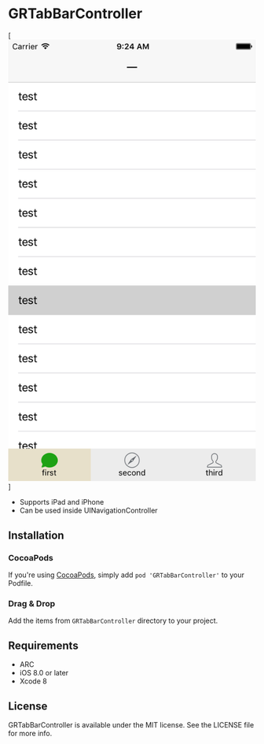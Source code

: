 # GRTabBarController

[![iPhone screenshot](Screenshots/iPhone.png)]

* Supports iPad and iPhone
* Can be used inside UINavigationController

## Installation

### CocoaPods

If you're using [CocoaPods](http://www.cocoapods.org), simply add `pod 'GRTabBarController'` to your Podfile.

### Drag & Drop

Add the items from `GRTabBarController` directory to your project. 

## Requirements

* ARC
* iOS 8.0 or later
* Xcode 8

## License

GRTabBarController is available under the MIT license. See the LICENSE file for more info.
